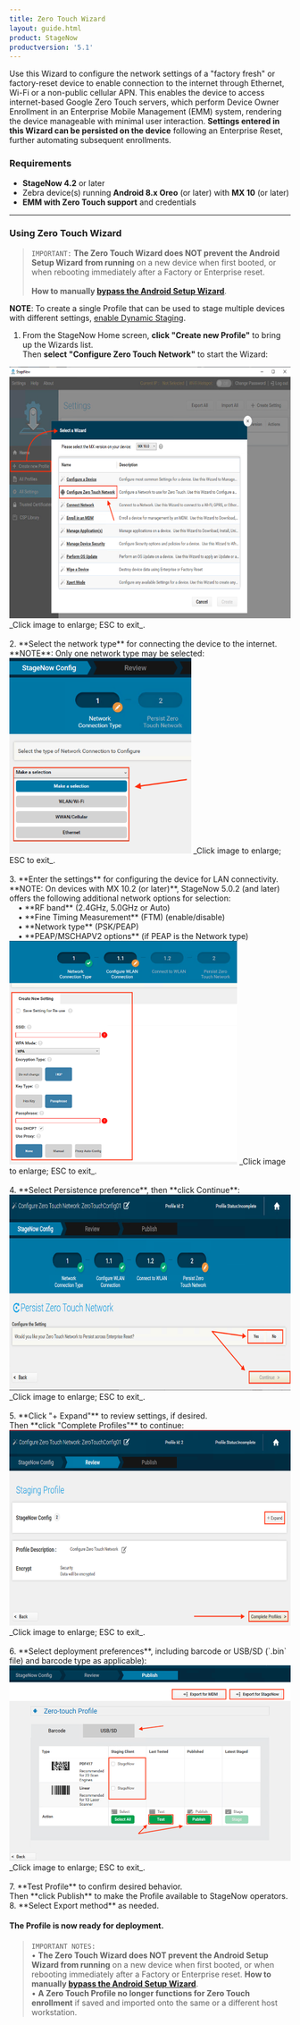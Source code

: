 ```yaml
---
title: Zero Touch Wizard
layout: guide.html
product: StageNow
productversion: '5.1'
---
```

Use this Wizard to configure the network settings of a "factory fresh" or factory-reset device to enable connection to the internet through Ethernet, Wi-Fi or a non-public cellular APN. This enables the device to access internet-based Google Zero Touch servers, which perform Device Owner Enrollment in an Enterprise Mobile Management (EMM) system, rendering the device manageable with minimal user interaction. **Settings entered in this Wizard can be persisted on the device** following an Enterprise Reset, further automating subsequent enrollments. 

### Requirements

* **StageNow 4.2** or later
* Zebra device(s) running **Android 8.x Oreo** (or later) with **MX 10** (or later)
* **EMM with Zero Touch support** and credentials

-----

### Using Zero Touch Wizard

> `IMPORTANT:` **The Zero Touch Wizard does NOT prevent the Android Setup Wizard from running** on a new device when first booted, or when rebooting immediately after a Factory or Enterprise reset. <br><br>**How to manually [bypass the Android Setup Wizard](../wipedevice/#setupwizardmanualbypass)**.

**NOTE**: To create a single Profile that can be used to stage multiple devices with different settings, [enable Dynamic Staging](../../dynamicstaging/#usingdynamicstaging).  

1. From the StageNow Home screen, **click "Create new Profile"** to bring up the Wizards list.<br> 
 Then **select "Configure Zero Touch Network"** to start the Wizard:
 <img alt="image" style="height:450px" src="sn42_ztw_00.png"/>
 _Click image to enlarge; ESC to exit_.<br>
<br>
2. **Select the network type** for connecting the device to the internet.<br>
 **NOTE**: Only one network type may be selected:  
 <img alt="image" style="height:350px" src="sn42_ztw_02.png"/>
 _Click image to enlarge; ESC to exit_.<br>
<br>
3. **Enter the settings** for configuring the device for LAN connectivity. <br>
 **NOTE: On devices with MX 10.2 (or later)**, StageNow 5.0.2 (and later) offers the following additional network options for selection:<br>
&nbsp;&nbsp;&nbsp;&nbsp;• **RF band** (2.4GHz, 5.0GHz or Auto)<br>
&nbsp;&nbsp;&nbsp;&nbsp;• **Fine Timing Measurement** (FTM) (enable/disable)<br>
&nbsp;&nbsp;&nbsp;&nbsp;• **Network type** (PSK/PEAP)<br>
&nbsp;&nbsp;&nbsp;&nbsp;• **PEAP/MSCHAPV2 options** (if PEAP is the Network type)<br>
 <img alt="image" style="height:400px" src="sn42_ztw_03.png"/>
 _Click image to enlarge; ESC to exit_.<br>
<br>
4. **Select Persistence preference**, then **click Continue**:  
 <img alt="image" style="height:350px" src="sn42_ztw_04.png"/>
 _Click image to enlarge; ESC to exit_.<br>
<br>
5. **Click "+ Expand"** to review settings, if desired.<br>
 Then **click "Complete Profiles"** to continue: 
 <img alt="image" style="height:350px" src="sn42_ztw_05.png"/>
 _Click image to enlarge; ESC to exit_.<br>
<br>
6. **Select deployment preferences**, including barcode or USB/SD (`.bin` file) and barcode type as applicable): 
 <img alt="image" style="height:350px" src="sn42_ztw_06.png"/>
 _Click image to enlarge; ESC to exit_.<br>
<br>
7. **Test Profile** to confirm desired behavior.<br>
 Then **click Publish** to make the Profile available to StageNow operators.  
8. **Select Export method** as needed.  

#### The Profile is now ready for deployment. 

> `IMPORTANT NOTES:`<br> • **The Zero Touch Wizard does NOT prevent the Android Setup Wizard from running** on a new device when first booted, or when rebooting immediately after a Factory or Enterprise reset. **How to manually [bypass the Android Setup Wizard](../wipedevice/#setupwizardmanualbypass)**. <br> • **A Zero Touch Profile no longer functions for Zero Touch enrollment** if saved and imported onto the same or a different host workstation. 


